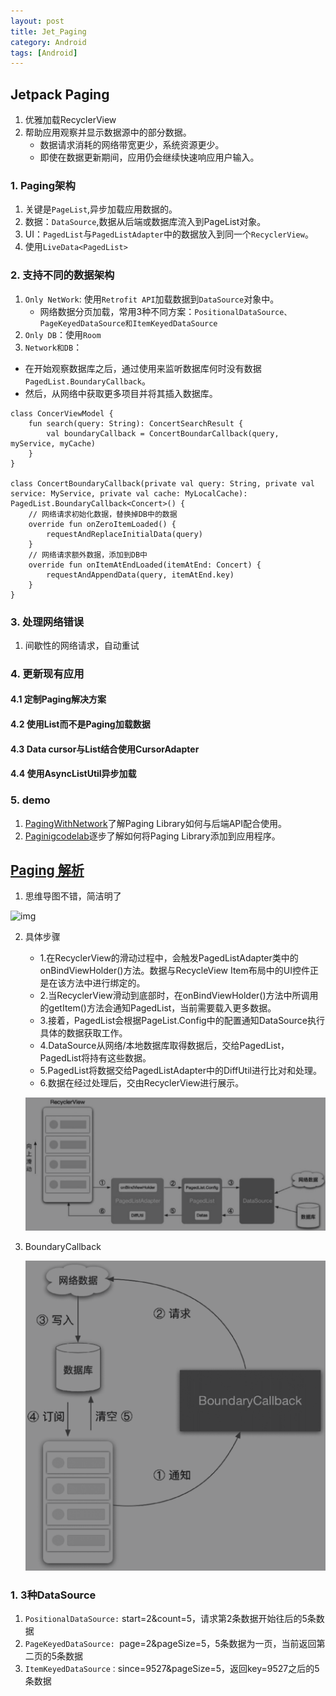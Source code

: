 ```yaml
---
layout: post
title: Jet_Paging
category: Android
tags: [Android]
---
```


## Jetpack Paging

1. 优雅加载RecyclerView
2. 帮助应用观察并显示数据源中的部分数据。
	* 数据请求消耗的网络带宽更少，系统资源更少。
	* 即使在数据更新期间，应用仍会继续快速响应用户输入。


### 1. Paging架构
1. 关键是`PageList`,异步加载应用数据的。
2. 数据：`DataSource`,数据从后端或数据库流入到PageList对象。
3. UI：`PagedList`与`PagedListAdapter`中的数据放入到同一个`RecyclerView`。
4. 使用`LiveData<PagedList>`

### 2. 支持不同的数据架构
1. `Only NetWork`: 使用`Retrofit API`加载数据到`DataSource`对象中。
   * 网络数据分页加载，常用3种不同方案：`PositionalDataSource、PageKeyedDataSource和ItemKeyedDataSource`
2. `Only DB`：使用`Room`
3. `Network和DB`：
  * 在开始观察数据库之后，通过使用来监听数据库何时没有数据 `PagedList.BoundaryCallback`。
  * 然后，从网络中获取更多项目并将其插入数据库。

```
class ConcerViewModel {
	fun search(query: String): ConcertSearchResult {
		val boundaryCallback = ConcertBoundarCallback(query, myService, myCache)
	}
}

class ConcertBoundaryCallback(private val query: String, private val service: MyService, private val cache: MyLocalCache): PagedList.BoundaryCallback<Concert>() {
	// 网络请求初始化数据，替换掉DB中的数据
	override fun onZeroItemLoaded() {
		requestAndReplaceInitialData(query)
	}
	// 网络请求额外数据，添加到DB中
	override fun onItemAtEndLoaded(itemAtEnd: Concert) {
		requestAndAppendData(query, itemAtEnd.key)
	}
}
```

### 3. 处理网络错误
1. 间歇性的网络请求，自动重试

### 4. 更新现有应用

#### 4.1 定制Paging解决方案

#### 4.2 使用List而不是Paging加载数据

#### 4.3 Data cursor与List结合使用CursorAdapter


#### 4.4 使用AsyncListUtil异步加载

### 5. demo
1. [PagingWithNetwork](https://github.com/googlesamples/android-architecture-components/tree/master/PagingWithNetworkSample)了解Paging Library如何与后端API配合使用。
2. [Paginigcodelab](https://codelabs.developers.google.com/codelabs/android-paging/index.html)逐步了解如何将Paging Library添加到应用程序。



## [Paging 解析](https://juejin.im/post/5db06bb6518825646d79070b)

1. 思维导图不错，简洁明了

![img](https://mmbiz.qpic.cn/mmbiz_png/v1LbPPWiaSt4Jwbb1IaZwyibffKERwSuoVx7lPqKliahklic8IyrjAX2ib8ZOvywLUOAqE5Jc0je419mG28TII5XbmA/640?wx_fmt=png&tp=webp&wxfrom=5&wx_lazy=1&wx_co=1)

2. 具体步骤

   * 1.在RecyclerView的滑动过程中，会触发PagedListAdapter类中的onBindViewHolder()方法。数据与RecycleView Item布局中的UI控件正是在该方法中进行绑定的。
   * 2.当RecyclerView滑动到底部时，在onBindViewHolder()方法中所调用的getItem()方法会通知PagedList，当前需要载入更多数据。
   * 3.接着，PagedList会根据PageList.Config中的配置通知DataSource执行具体的数据获取工作。
   * 4.DataSource从网络/本地数据库取得数据后，交给PagedList，PagedList将持有这些数据。
   * 5.PagedList将数据交给PagedListAdapter中的DiffUtil进行比对和处理。
   * 6.数据在经过处理后，交由RecyclerView进行展示。

   ![](https://raw.githubusercontent.com/rlq/image/master/android/paging.png)

3. BoundaryCallback

   ![](https://raw.githubusercontent.com/rlq/image/master/android/20200916090912.png)

### 1. 3种DataSource

1. `PositionalDataSource:` start=2&count=5，请求第2条数据开始往后的5条数据
2. `PageKeyedDataSource: `page=2&pageSize=5，5条数据为一页，当前返回第二页的5条数据
3. `ItemKeyedDataSource：`since=9527&pageSize=5，返回key=9527之后的5条数据


